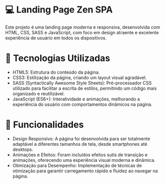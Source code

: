 # 💻 Landing Page Zen SPA

Este projeto é uma landing page moderna e responsiva, desenvolvida com HTML, CSS, SASS e JavaScript, com foco em design atraente e excelente experiência de usuário em todos os dispositivos.

# 🌟 Tecnologias Utilizadas
- HTML5: Estrutura do conteúdo da página.
- CSS3: Estilização da página, criando um layout visual agradável.
- SASS (Syntactically Awesome Style Sheets): Pré-processador CSS utilizado para facilitar a escrita de estilos, permitindo um código mais organizado e reutilizável.
- JavaScript (ES6+): Interatividade e animações, melhorando a experiência do usuário com comportamentos dinâmicos na página.


# 🎨 Funcionalidades
- Design Responsivo: A página foi desenvolvida para ser totalmente adaptável a diferentes tamanhos de tela, desde smartphones até desktops.
- Animações e Efeitos: Foram incluídos efeitos sutis de transição e animações, oferecendo uma experiência visual moderna e dinâmica.
- Otimização para Desempenho: Implementação de técnicas de otimização para garantir carregamento rápido e fluidez ao navegar na página.
